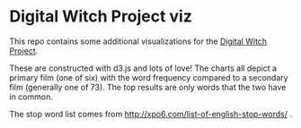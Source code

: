 # Digital Witch Project viz

This repo contains some additional visualizations for the [Digital Witch Project](https://www.digitalpitchproject.org).

These are constructed with d3.js and lots of love! The charts all depict a primary film (one of six) with the word frequency compared to a secondary film (generally one of 73). The top results are only words that the two have in common.

The stop word list comes from http://xpo6.com/list-of-english-stop-words/ .

